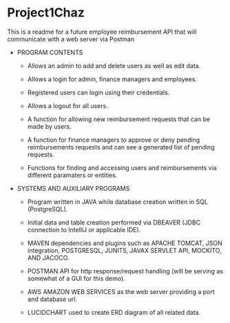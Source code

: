 # Project1Chaz

This is a readme for a future employee reimbursement API that will communicate with a web server via Postman

- PROGRAM CONTENTS

    - Allows an admin to add and delete users as well as edit data.
    
    - Allows a login for admin, finance managers and employees.
    
    - Registered users can login using their credentials.
    
    - Allows a logout for all users.
    
    - A function for allowing new reimbursement requests that can be made by users.
    
    - A function for finance managers to approve or deny pending reimbursements requests and can see a generated list of pending requests.
    
    - Functions for finding and accessing users and reimbursements via different paramaters or entities.
    
- SYSTEMS AND AUXILIARY PROGRAMS

    - Program written in JAVA while database creation written in SQL (PostgreSQL).

    - Initial data and table creation performed via DBEAVER (JDBC connection to IntelliJ or applicable IDE).
    
    - MAVEN dependencies and plugins such as APACHE TOMCAT, JSON integration, POSTGRESQL, JUNIT5, JAVAX SERVLET API, MOCKITO, AND JACOCO.
    
    - POSTMAN API for http response/request handling (will be serving as somewhat of a GUI for this demo).
    
    - AWS AMAZON WEB SERVICES as the web server providing a port and database url.

    - LUCIDCHART used to create ERD diagram of all related data.
